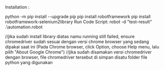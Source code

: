 Installation :

python -m pip install --upgrade pip
pip install robotframework
pip install robotframework-selenium2library
Run Code Script: robot -d "test-result" .\automation.robot

//jika sudah install library diatas namu running still failed, ensure chromedriver sudah sesuai dengan versi chrome browser yang sedang dipakai saat ini (Pada Chrome browser, click Option, choose Help menu, lalu pilih "About Google Chrome")
//jika sudah disamakan versi chromedriver dengan browser,  file chromedriver tersebut di simpan disatu folder file python yang digunakan
